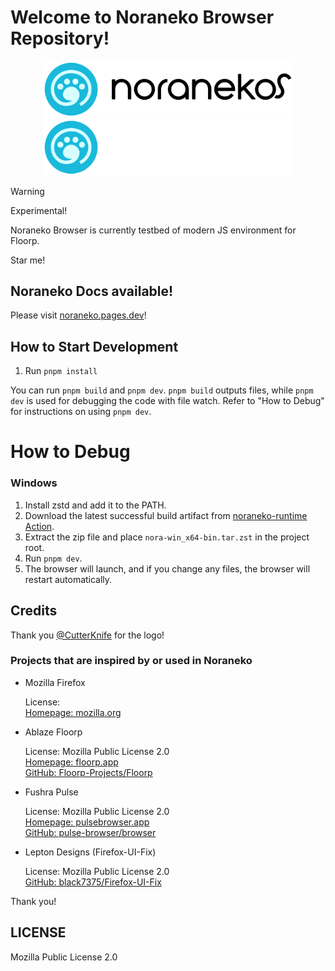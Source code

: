 # Welcome to Noraneko Browser Repository!

<p align="center">
<img src="docs/assets/logo_with_wordmark_light.svg#gh-light-mode-only" width="400px"></img>
<img src="docs/assets/logo_with_wordmark_dark.svg#gh-dark-mode-only" width="400px"></img>
</p>

> [!WARNING]
> Experimental!

Noraneko Browser is currently testbed of modern JS environment for Floorp.

Star me!

## Noraneko Docs available!
Please visit [noraneko.pages.dev](https://noraneko.pages.dev)!

## How to Start Development

1. Run `pnpm install`

You can run `pnpm build` and `pnpm dev`.
`pnpm build` outputs files, while `pnpm dev` is used for debugging the code with file watch.
Refer to "How to Debug" for instructions on using `pnpm dev`.

# How to Debug

### Windows

1. Install zstd and add it to the PATH.
2. Download the latest successful build artifact from [noraneko-runtime Action](https://github.com/nyanrus/noraneko-runtime/actions/workflows/wrapper_windows_build.yml).
3. Extract the zip file and place `nora-win_x64-bin.tar.zst` in the project root.
4. Run `pnpm dev`.
5. The browser will launch, and if you change any files, the browser will restart automatically.

## Credits

Thank you [@CutterKnife](https://github.com/CutterKnife) for the logo!

### Projects that are inspired by or used in Noraneko

- Mozilla Firefox

  License:  \
  [Homepage: mozilla.org](https://www.mozilla.org/en-US/firefox/new/)

- Ablaze Floorp

  License: Mozilla Public License 2.0 \
  [Homepage: floorp.app](https://floorp.app) \
  [GitHub: Floorp-Projects/Floorp](https://github.com/Floorp-Projects/Floorp)

- Fushra Pulse

  License: Mozilla Public License 2.0 \
  [Homepage: pulsebrowser.app](https://pulsebrowser.app/) \
  [GitHub: pulse-browser/browser](https://github.com/pulse-browser/browser)

- Lepton Designs (Firefox-UI-Fix)

  License: Mozilla Public License 2.0 \
  [GitHub: black7375/Firefox-UI-Fix](https://github.com/black7375/Firefox-UI-Fix)

Thank you!

## LICENSE
Mozilla Public License 2.0
